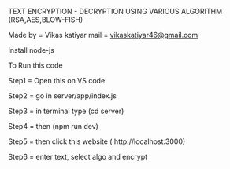TEXT ENCRYPTION - DECRYPTION USING VARIOUS ALGORITHM (RSA,AES,BLOW-FISH)

Made by = Vikas katiyar
mail = vikaskatiyar46@gmail.com

Install node-js

To Run this code

Step1 = Open this on VS code

Step2 = go in server/app/index.js

Step3 = in terminal type (cd server)

Step4 = then (npm run dev)

Step5 = then click this website ( http://localhost:3000)

Step6 = enter text, select algo and encrypt


